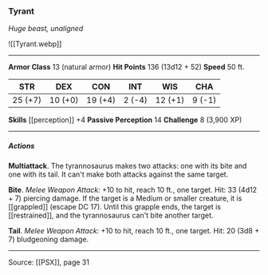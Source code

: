 ### Tyrant
_Huge beast, unaligned_

![[Tyrant.webp]]




---

**Armor Class** 13 (natural armor)
**Hit Points** 136 (13d12 + 52)
**Speed** 50 ft.

| STR     | DEX     | CON     | INT     | WIS     | CHA     |
|---------|---------|---------|---------|---------|---------|
| 25 (+7) | 10 (+0) | 19 (+4) | 2 (-4) | 12 (+1) | 9 (-1) |

**Skills** [[perception]] +4
**Passive Perception** 14
**Challenge** 8 (3,900 XP)

---

##### Actions
**Multiattack**. The tyrannosaurus makes two attacks: one with its bite and one with its tail. It can't make both attacks against the same target.

**Bite**. _Melee Weapon Attack:_ +10 to hit, reach 10 ft., one target. Hit: 33 (4d12 + 7) piercing damage. If the target is a Medium or smaller creature, it is [[grappled]] (escape DC 17). Until this grapple ends, the target is [[restrained]], and the tyrannosaurus can't bite another target.

**Tail**. _Melee Weapon Attack:_ +10 to hit, reach 10 ft., one target. Hit: 20 (3d8 + 7) bludgeoning damage.


---

Source: [[PSX]], page 31